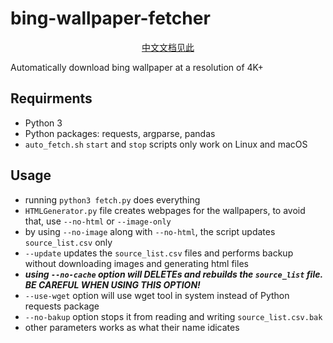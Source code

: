 # bing-wallpaper-fetcher
<p align="center">
    <a href="README_ZH.md"> 中文文档见此 </a>
</p>

Automatically download bing wallpaper at a resolution of 4K+

## Requirments
- Python 3
- Python packages:  requests, argparse, pandas
- `auto_fetch.sh` `start` and `stop` scripts only work on Linux and macOS

## Usage
- running `python3 fetch.py` does everything
- `HTMLGenerator.py` file creates webpages for the wallpapers, to avoid that, use `--no-html` or `--image-only`
- by using `--no-image` along with  `--no-html`, the script updates `source_list.csv` only   
- `--update` updates the `source_list.csv` files and performs backup without downloading images and generating html files
- ***using `--no-cache` option will DELETEs and rebuilds the `source_list` file. BE CAREFUL WHEN USING THIS OPTION!***
- `--use-wget` option will use wget tool in system instead of Python requests package
- `--no-bakup` option stops it from reading and writing `source_list.csv.bak`
- other parameters works as what their name idicates
